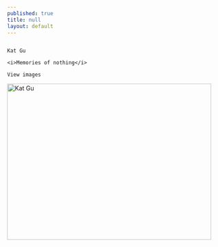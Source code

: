 ```yaml
---
published: true
title: null
layout: default
---
```


                                                                                    Kat Gu
                                                                                    <i>Memories of nothing</i>
                                                                                    View images

<a href="https://fofnz.github.io/product1"><img src="https://i.imgur.com/hEgpars.jpg" title="Kat Gu" width="476" height="365" /></a>
<br>



<br><br>

